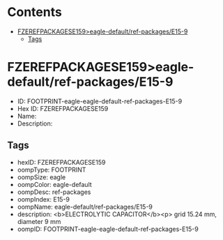 



Contents
========

* [FZEREFPACKAGESE159>eagle-default/ref-packages/E15-9](#fzerefpackagese159eagle-defaultref-packagese15-9)
	* [Tags](#tags)

# FZEREFPACKAGESE159>eagle-default/ref-packages/E15-9

- ID: FOOTPRINT-eagle-eagle-default-ref-packages-E15-9
- Hex ID: FZEREFPACKAGESE159
- Name: 
- Description: 

## Tags

- hexID: FZEREFPACKAGESE159
- oompType: FOOTPRINT
- oompSize: eagle
- oompColor: eagle-default
- oompDesc: ref-packages
- oompIndex: E15-9
- oompName: eagle-default/ref-packages/E15-9
- description: &lt;b&gt;ELECTROLYTIC CAPACITOR&lt;/b&gt;&lt;p&gt;&#xD;
grid 15.24 mm, diameter 9 mm
- oompID: FOOTPRINT-eagle-eagle-default-ref-packages-E15-9
